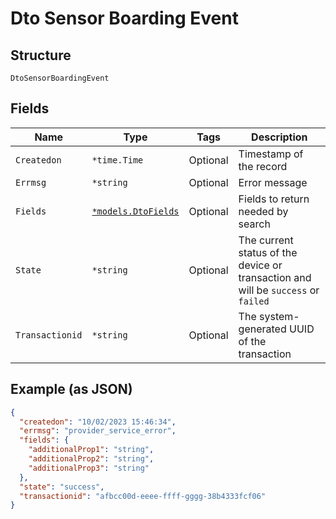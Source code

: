 
# Dto Sensor Boarding Event

## Structure

`DtoSensorBoardingEvent`

## Fields

| Name | Type | Tags | Description |
|  --- | --- | --- | --- |
| `Createdon` | `*time.Time` | Optional | Timestamp of the record |
| `Errmsg` | `*string` | Optional | Error message |
| `Fields` | [`*models.DtoFields`](../../doc/models/dto-fields.md) | Optional | Fields to return needed by search |
| `State` | `*string` | Optional | The current status of the device or transaction and will be `success` or `failed` |
| `Transactionid` | `*string` | Optional | The system-generated UUID of the transaction |

## Example (as JSON)

```json
{
  "createdon": "10/02/2023 15:46:34",
  "errmsg": "provider_service_error",
  "fields": {
    "additionalProp1": "string",
    "additionalProp2": "string",
    "additionalProp3": "string"
  },
  "state": "success",
  "transactionid": "afbcc00d-eeee-ffff-gggg-38b4333fcf06"
}
```

